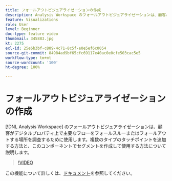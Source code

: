 ```yaml
---
title: フォールアウトビジュアライゼーションの作成
description: Analysis Workspace のフォールアウトビジュアライゼーションは、顧客がデジタルプロパティ上で主要なフローをフォールスルーまたはフォールアウトする場所を調査するために使用します。複数のタイプのタッチポイントを追加する方法と、このコンポーネントでセグメントを作成して使用する方法について説明します。
feature: Visualizations
role: User
level: Beginner
doc-type: feature video
thumbnail: 345883.jpg
kt: 2275
exl-id: 25e6b3bf-c809-4c71-8c5f-e0e5ef6c0054
source-git-commit: 84984ad9bf65cfc69117e40ac0e0cfe503cac5e5
workflow-type: tm+mt
source-wordcount: '100'
ht-degree: 100%

---
```


# フォールアウトビジュアライゼーションの作成

[!DNL Analysis Workspace] のフォールアウトビジュアライゼーションは、顧客がデジタルプロパティ上で主要なフローをフォールスルーまたはフォールアウトする場所を調査するために使用します。複数のタイプのタッチポイントを追加する方法と、このコンポーネントでセグメントを作成して使用する方法について説明します。

>[!VIDEO](https://video.tv.adobe.com/v/345883/?quality=12&learn=on)

この機能について詳しくは、[ドキュメント](https://experienceleague.adobe.com/docs/analytics/analyze/analysis-workspace/visualizations/fallout/fallout-flow.html?lang=ja)を参照してください。

